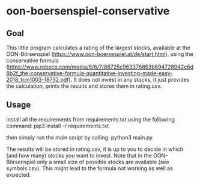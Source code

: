 # oon-boersenspiel-conservative
## Goal
This little program calculates a rating of the largest stocks, available at the OON-Börsenspiel (https://www.oon-boersespiel.at/de/start.html), using the conservative formula (https://www.robeco.com/media/8/6/7/86725c963376853b694728942c6d8b2f_the-conservative-formula-quantitative-investing-made-easy-2018_tcm1003-18732.pdf).
It does not invest in any stocks, it just provides the calculation, prints the results and stores them in rating.csv.

## Usage
install all the requirements from requirements.txt using the following command:
pip3 install -r requirements.txt

then simply run the main script by calling:
python3 main.py

The results will be stored in rating.csv, it is up to you to decide in which (and how many) stocks you want to invest.
Note that in the OON-Börsenspiel only a small size of possible stocks are available (see symbols.csv).
This might lead to the formula not working as well as expected.
